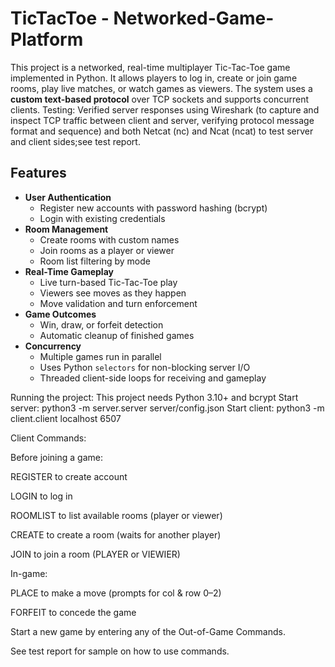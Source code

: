 # TicTacToe - Networked-Game-Platform

This project is a networked, real-time multiplayer Tic-Tac-Toe game implemented in Python.
It allows players to log in, create or join game rooms, play live matches, or watch games as viewers.
The system uses a **custom text-based protocol** over TCP sockets and supports concurrent clients.
Testing: Verified server responses using Wireshark (to capture and inspect TCP traffic between client and server, verifying protocol message format and sequence) and both Netcat (nc) and Ncat (ncat) to test server and client sides;see test report.

## Features
- **User Authentication**
  - Register new accounts with password hashing (bcrypt)
  - Login with existing credentials
- **Room Management**
  - Create rooms with custom names
  - Join rooms as a player or viewer
  - Room list filtering by mode
- **Real-Time Gameplay**
  - Live turn-based Tic-Tac-Toe play
  - Viewers see moves as they happen
  - Move validation and turn enforcement
- **Game Outcomes**
  - Win, draw, or forfeit detection
  - Automatic cleanup of finished games
- **Concurrency**
  - Multiple games run in parallel
  - Uses Python `selectors` for non-blocking server I/O
  - Threaded client-side loops for receiving and gameplay

Running the project:
This project needs Python 3.10+ and bcrypt
Start server: python3 -m server.server server/config.json
Start client: python3 -m client.client localhost 6507

Client Commands:

Before joining a game:

REGISTER to create account

LOGIN to log in

ROOMLIST to list available rooms (player or viewer)

CREATE to create a room (waits for another player)

JOIN to join a room (PLAYER or VIEWIER)

In-game:

PLACE to make a move (prompts for col & row 0–2)

FORFEIT to concede the game

Start a new game by entering any of the Out-of-Game Commands.

See test report for sample on how to use commands.